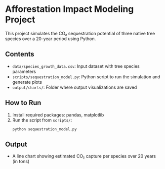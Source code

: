 # Afforestation Impact Modeling Project

This project simulates the CO₂ sequestration potential of three native tree species over a 20-year period using Python.

## Contents
- `data/species_growth_data.csv`: Input dataset with tree species parameters
- `scripts/sequestration_model.py`: Python script to run the simulation and generate plots
- `output/charts/`: Folder where output visualizations are saved

## How to Run
1. Install required packages: pandas, matplotlib
2. Run the script from `scripts/`:
   ```
   python sequestration_model.py
   ```

## Output
- A line chart showing estimated CO₂ capture per species over 20 years (in tons)
